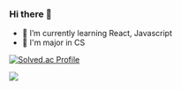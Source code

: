 ### Hi there 👋


- 🌱 I’m currently learning React, Javascript
- 👯 I'm major in CS

[![Solved.ac Profile](http://mazassumnida.wtf/api/v2/generate_badge?boj=6bfgw9)](https://solved.ac/6bfgw9/)

<img src="https://github-readme-stats.vercel.app/api?username=jeongyeon-park&&show_icons=true&title_color=ffffff&icon_color=bb2acf&text_color=daf7dc&bg_color=151515">


